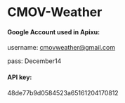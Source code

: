 # CMOV-Weather

#### Google Account used in Apixu:

username: cmovweather@gmail.com

pass: December14

#### API key:
48de77b9d0584523a65161204170812

